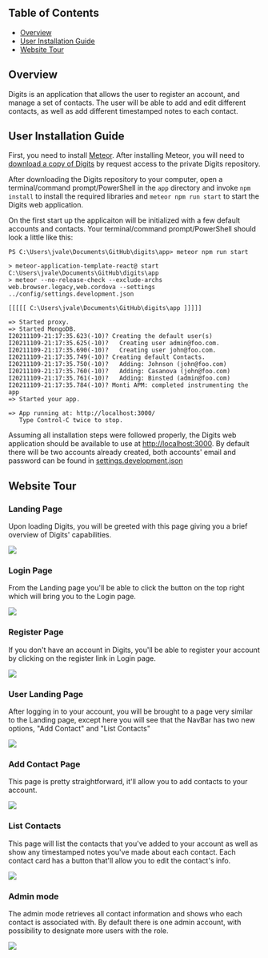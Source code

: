 ## Table of Contents
* [Overview](#overview)
* [User Installation Guide](#user-installation-guide)
* [Website Tour](#website-tour)


## Overview
Digits is an application that allows the user to register an account, and manage a set of contacts. The user will be able to add and edit different contacts, as well as add different timestamped notes to each contact.

## User Installation Guide
First, you need to install [Meteor](https://www.meteor.com/developers/install). After installing Meteor, you will need to [download a copy of Digits](https://github.com/jon-valencia/digits) by request access to the private Digits repository.

After downloading the Digits repository to your computer, open a terminal/command prompt/PowerShell in the `app` directory and invoke `npm install` to install the required libraries and `meteor npm run start` to start the Digits web application.

On the first start up the applicaiton will be initialized with a few default accounts and contacts. Your terminal/command prompt/PowerShell should look a little like this:
```
PS C:\Users\jvale\Documents\GitHub\digits\app> meteor npm run start

> meteor-application-template-react@ start C:\Users\jvale\Documents\GitHub\digits\app
> meteor --no-release-check --exclude-archs web.browser.legacy,web.cordova --settings ../config/settings.development.json

[[[[[ C:\Users\jvale\Documents\GitHub\digits\app ]]]]]

=> Started proxy.
=> Started MongoDB.
I20211109-21:17:35.623(-10)? Creating the default user(s)
I20211109-21:17:35.625(-10)?   Creating user admin@foo.com.
I20211109-21:17:35.690(-10)?   Creating user john@foo.com.
I20211109-21:17:35.749(-10)? Creating default Contacts.
I20211109-21:17:35.750(-10)?   Adding: Johnson (john@foo.com)
I20211109-21:17:35.760(-10)?   Adding: Casanova (john@foo.com)
I20211109-21:17:35.761(-10)?   Adding: Binsted (admin@foo.com)
I20211109-21:17:35.784(-10)? Monti APM: completed instrumenting the app
=> Started your app.

=> App running at: http://localhost:3000/
   Type Control-C twice to stop.
   ```

Assuming all installation steps were followed properly, the Digits web application should be available to use at [http://localhost:3000](http://localhost:3000). By default there will be two accounts already created, both accounts' email and password can be found in [settings.development.json](app/config/settings.development.json)

## Website Tour
### Landing Page
Upon loading Digits, you will be greeted with this page giving you a brief overview of Digits' capabilities.

<img src="doc/landing.png">

### Login Page
From the Landing page you'll be able to click the button on the top right which will bring you to the Login page.

<img src="doc/signin.png">

### Register Page
If you don't have an account in Digits, you'll be able to register your account by clicking on the register link in Login page.

<img src="doc/register.png">

### User Landing Page
After logging in to your account, you will be brought to a page very similar to the Landing page, except here you will see that the NavBar has two new options, "Add Contact" and "List Contacts"

<img src="doc/user-landing.png">

### Add Contact Page
This page is pretty straightforward, it'll allow you to add contacts to your account.

<img src="doc/add-contact.png">

### List Contacts
This page will list the contacts that you've added to your account as well as show any timestamped notes you've made about each contact. Each contact card has a button that'll allow you to edit the contact's info.

<img src="doc/list-contacts.png">

### Admin mode
The admin mode retrieves all contact information and shows who each contact is associated with. By default there is one admin account, with possibility to designate more users with the role.

<img src="doc/admin.png">
